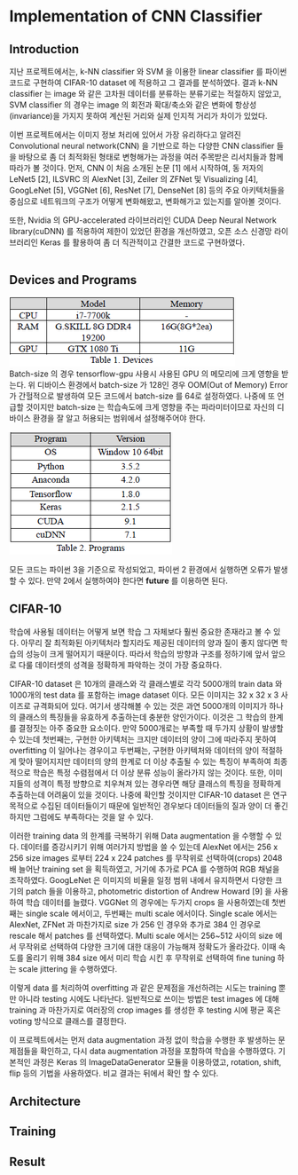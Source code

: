 # Implementation of CNN Classifier

## Introduction

지난 프로젝트에서는, k-NN classifier 와 SVM 을 이용한 linear classifier 를 파이썬 코드로 구현하여 CIFAR-10 dataset 에 적용하고 그 결과를 분석하였다. 결과 k-NN classifier 는 image 와 같은 고차원 데이터를 분류하는 분류기로는 적절하지 않았고, SVM classifier 의 경우는 image 의 회전과 확대/축소와 같은 변화에 항상성(invariance)을 가지지 못하여 계산된 거리와 실제 인지적 거리가 차이가 있었다.

이번 프로젝트에서는 이미지 정보 처리에 있어서 가장 유리하다고 알려진 Convolutional neural network(CNN) 을 기반으로 하는 다양한 CNN classifier 들을 바탕으로 좀 더 최적화된 형태로 변형해가는 과정을 여러 주목받은 리서치들과 함께 따라가 볼 것이다. 먼저, CNN 이 처음 소개된 논문 [1] 에서 시작하여, 동 저자의 LeNet5 [2], ILSVRC 의 AlexNet [3], Zeiler 의 ZFNet 및 Visualizing [4], GoogLeNet [5], VGGNet [6], ResNet [7], DenseNet [8] 등의 주요 아키텍처들을 중심으로 네트워크의 구조가 어떻게 변화해왔고, 변화해가고 있는지를 알아볼 것이다.

또한, Nvidia 의 GPU-accelerated 라이브러리인 CUDA Deep Neural Network library(cuDNN) 를 적용하여 제한이 있었던 환경을 개선하였고, 오픈 소스 신경망 라이브러리인 Keras 를 활용하여 좀 더 직관적이고 간결한 코드로 구현하였다. </br></br>

## Devices and Programs

![table1](/table1.PNG)
<br/>
Batch-size 의 경우 tensorflow-gpu 사용시 사용된 GPU 의 메모리에 크게 영향을 받는다. 위 디바이스 환경에서 batch-size 가 128인 경우 OOM(Out of Memory) Error 가 간헐적으로 발생하여 모든 코드에서 batch-size 를 64로 설정하였다. 나중에 또 언급할 것이지만 batch-size 는 학습속도에 크게 영향을 주는 파라미터이므로 자신의 디바이스 환경을 잘 알고 허용되는 범위에서 설정해주어야 한다.

![table2](/table2.PNG)
<br/>

모든 코드는 파이썬 3을 기준으로 작성되었고, 파이썬 2 환경에서 실행하면 오류가 발생할 수 있다. 만약 2에서 실행하여야 한다면 __future__ 를 이용하면 된다.

## CIFAR-10

학습에 사용될 데이터는 어떻게 보면 학습 그 자체보다 훨씬 중요한 존재라고 볼 수 있다. 아무리 잘 최적화된 아키텍처라 할지라도 제공된 데이터의 양과 질이 좋지 않다면 학습의 성능이 크게 떨어지기 때문이다. 따라서 학습의 방향과 구조를 정하기에 앞서 앞으로 다룰 데이터셋의 성격을 정확하게 파악하는 것이 가장 중요하다.

CIFAR-10 dataset 은 10개의 클래스와 각 클래스별로 각각 5000개의 train data 와 1000개의 test data 를 포함하는 image dataset 이다. 모든 이미지는 32 x 32 x 3 사이즈로 규격화되어 있다. 여기서 생각해볼 수 있는 것은 과연 5000개의 이미지가 하나의 클래스의 특징들을 유효하게 추출하는데 충분한 양인가이다. 이것은 그 학습의 한계를 결정짓는 아주 중요한 요소이다. 만약 5000개로는 부족할 때 두가지 상황이 발생할 수 있는데 첫번째는, 구현한 아키텍처는 크지만 데이터의 양이 그에 따라주지 못하여 overfitting 이 일어나는 경우이고 두번째는, 구현한 아키텍처와 데이터의 양이 적절하게 맞아 떨어지지만 데이터의 양의 한계로 더 이상 추출될 수 있는 특징이 부족하여 최종적으로 학습은 특정 수렴점에서 더 이상 분류 성능이 올라가지 않는 것이다. 또한, 이미지들의 성격이 특정 방향으로 치우쳐져 있는 경우라면 해당 클래스의 특징을 정확하게 추출하는데 어려움이 있을 것이다. 나중에 확인할 것이지만 CIFAR-10 dataset 은 연구 목적으로 수집된 데이터들이기 때문에 일반적인 경우보다 데이터들의 질과 양이 더 좋긴 하지만 그럼에도 부족하다는 것을 알 수 있다.

이러한 training data 의 한계를 극복하기 위해 Data augmentation 을 수행할 수 있다. 데이터를 증강시키기 위해 여러가지 방법을 쓸 수 있는데 AlexNet 에서는 256 x 256 size images 로부터 224 x 224 patches 를 무작위로 선택하여(crops) 2048배 늘어난 training set 을 획득하였고, 거기에 추가로 PCA 를 수행하여 RGB 채널을 조작하였다. GoogLeNet 은 이미지의 비율을 일정 범위 내에서 유지하면서 다양한 크기의 patch 들을 이용하고, photometric distortion of Andrew Howard [9] 을 사용하여 학습 데이터를 늘렸다. VGGNet 의 경우에는 두가지 crops 을 사용하였는데 첫번째는 single scale 에서이고, 두번째는 multi scale 에서이다. Single scale 에서는 AlexNet, ZFNet 과 마찬가지로 size 가 256 인 경우와 추가로 384 인 경우로 rescale 해서 patches 를 선택하였다. Multi scale 에서는 256~512 사이의 size 에서 무작위로 선택하여 다양한 크기에 대한 대응이 가능해져 정확도가 올라갔다. 이때 속도를 올리기 위해 384 size 에서 미리 학습 시킨 후 무작위로 선택하여 fine tuning 하는 scale jittering 을 수행하였다.

이렇게 data 를 처리하여 overfitting 과 같은 문제점을 개선하려는 시도는 training 뿐만 아니라 testing 시에도 나타난다. 일반적으로 쓰이는 방법은 test images 에 대해 training 과 마찬가지로 여러장의 crop images 를 생성한 후 testing 시에 평균 혹은 voting 방식으로 클래스를 결정한다.

이 프로젝트에서는 먼저 data augmentation 과정 없이 학습을 수행한 후 발생하는 문제점들을 확인하고, 다시 data augmentation 과정을 포함하여 학습을 수행하였다. 기본적인 과정은 Keras 의 ImageDataGenerator 모듈을 이용하였고, rotation, shift, flip 등의 기법을 사용하였다. 비교 결과는 뒤에서 확인 할 수 있다.

## Architecture

## Training

## Result
